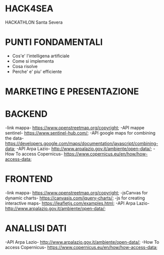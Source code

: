 # HACK4SEA
HACKATHLON Santa Severa 


# PUNTI FONDAMENTALI

- Cos'e' l'intelligena artificiale 
- Come si implementa 
- Cosa risolve 
- Perche' e' piu' efficiente 


# MARKETING E PRESENTAZIONE





# BACKEND
-link mappa- https://www.openstreetmap.org/copyright;
-API mappe sentinel- https://www.sentinel-hub.com/;
-API google maps for combining the data- https://developers.google.com/maps/documentation/javascript/combining-data;
-API Arpa Lazio- http://www.arpalazio.gov.it/ambiente/open-data/;
-How To access Copernicus- https://www.copernicus.eu/en/how/how-access-data;

# FRONTEND 
-link mappa- https://www.openstreetmap.org/copyright;
-jsCanvas for dynamic charts- https://canvasjs.com/jquery-charts/;
-js for creating interactive maps- https://leafletjs.com/examples.html;
-API Arpa Lazio- http://www.arpalazio.gov.it/ambiente/open-data/;

# ANALLISI DATI
-API Arpa Lazio- http://www.arpalazio.gov.it/ambiente/open-data/;
-How To access Copernicus- https://www.copernicus.eu/en/how/how-access-data;
